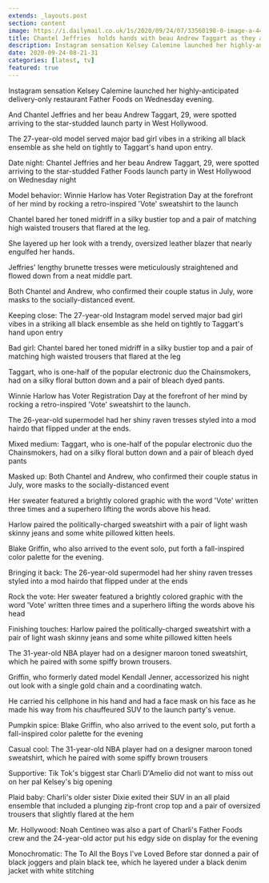 ```yaml
---
extends: _layouts.post
section: content
image: https://i.dailymail.co.uk/1s/2020/09/24/07/33560198-0-image-a-44_1600929116818.jpg 
title: Chantel Jeffries  holds hands with beau Andrew Taggart as they are joined by Winnie Harlow and more 
description: Instagram sensation Kelsey Calemine launched her highly-anticipated delivery-only restaurant Father Foods on Wednesday evening. 
date: 2020-09-24-08-21-31 
categories: [latest, tv] 
featured: true 
--- 
```

Instagram sensation Kelsey Calemine launched her highly-anticipated delivery-only restaurant Father Foods on Wednesday evening.

And Chantel Jeffries and her beau Andrew Taggart, 29, were spotted arriving to the star-studded launch party in West Hollywood.

The 27-year-old model served major bad girl vibes in a striking all black ensemble as she held on tightly to Taggart's hand upon entry.

Date night: Chantel Jeffries and her beau Andrew Taggart, 29, were spotted arriving to the star-studded Father Foods launch party in West Hollywood on Wednesday night

Model behavior: Winnie Harlow has Voter Registration Day at the forefront of her mind by rocking a retro-inspired 'Vote' sweatshirt to the launch

Chantel bared her toned midriff in a silky bustier top and a pair of matching high waisted trousers that flared at the leg.

She layered up her look with a trendy, oversized leather blazer that nearly engulfed her hands.

Jeffries' lengthy brunette tresses were meticulously straightened and flowed down from a neat middle part.

Both Chantel and Andrew, who confirmed their couple status in July, wore masks to the socially-distanced event.

Keeping close: The 27-year-old Instagram model served major bad girl vibes in a striking all black ensemble as she held on tightly to Taggart's hand upon entry

Bad girl: Chantel bared her toned midriff in a silky bustier top and a pair of matching high waisted trousers that flared at the leg

Taggart, who is one-half of the popular electronic duo the Chainsmokers, had on a silky floral button down and a pair of bleach dyed pants. 

Winnie Harlow has Voter Registration Day at the forefront of her mind by rocking a retro-inspired 'Vote' sweatshirt to the launch.

The 26-year-old supermodel had her shiny raven tresses styled into a mod hairdo that flipped under at the ends.

Mixed medium: Taggart, who is one-half of the popular electronic duo the Chainsmokers, had on a silky floral button down and a pair of bleach dyed pants 

Masked up: Both Chantel and Andrew, who confirmed their couple status in July, wore masks to the socially-distanced event

Her sweater featured a brightly colored graphic with the word 'Vote' written three times and a superhero lifting the words above his head.

Harlow paired the politically-charged sweatshirt with a pair of light wash skinny jeans and some white pillowed kitten heels. 

Blake Griffin, who also arrived to the event solo, put forth a fall-inspired color palette for the evening. 

Bringing it back: The 26-year-old supermodel had her shiny raven tresses styled into a mod hairdo that flipped under at the ends

Rock the vote: Her sweater featured a brightly colored graphic with the word 'Vote' written three times and a superhero lifting the words above his head

Finishing touches: Harlow paired the politically-charged sweatshirt with a pair of light wash skinny jeans and some white pillowed kitten heels

The 31-year-old NBA player had on a designer maroon toned sweatshirt, which he paired with some spiffy brown trousers.

Griffin, who formerly dated model Kendall Jenner, accessorized his night out look with a single gold chain and a coordinating watch. 

He carried his cellphone in his hand and had a face mask on his face as he made his way from his chauffeured SUV to the launch party's venue. 

Pumpkin spice: Blake Griffin, who also arrived to the event solo, put forth a fall-inspired color palette for the evening

Casual cool: The 31-year-old NBA player had on a designer maroon toned sweatshirt, which he paired with some spiffy brown trousers

Supportive: Tik Tok's biggest star Charli D'Amelio did not want to miss out on her pal Kelsey's big opening

Plaid baby: Charli's older sister Dixie exited their SUV in an all plaid ensemble that included a plunging zip-front crop top and a pair of oversized trousers that slightly flared at the hem

Mr. Hollywood: Noah Centineo was also a part of Charli's Father Foods crew and the 24-year-old actor put his edgy side on display for the evening

Monochromatic: The To All the Boys I've Loved Before star donned a pair of black joggers and plain black tee, which he layered under a black denim jacket with white stitching

